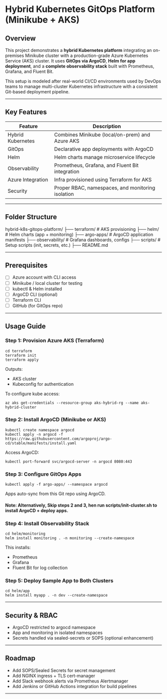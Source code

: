 # Hybrid Kubernetes GitOps Platform (Minikube + AKS)

## Overview

This project demonstrates a **hybrid Kubernetes platform** integrating an on-premises Minikube cluster with a production-grade Azure Kubernetes Service (AKS) cluster. It uses **GitOps via ArgoCD**, **Helm for app deployment**, and a **complete observability stack** built with Prometheus, Grafana, and Fluent Bit.

This setup is modeled after real-world CI/CD environments used by DevOps teams to manage multi-cluster Kubernetes infrastructure with a consistent Git-based deployment pipeline.

---

## Key Features

| Feature | Description |
|--------|-------------|
| Hybrid Kubernetes | Combines Minikube (local/on-prem) and Azure AKS |
| GitOps | Declarative app deployments with ArgoCD |
| Helm | Helm charts manage microservice lifecycle |
| Observability | Prometheus, Grafana, and Fluent Bit integration |
| Azure Integration | Infra provisioned using Terraform for AKS |
| Security | Proper RBAC, namespaces, and monitoring isolation |

---

## Folder Structure

hybrid-k8s-gitops-platform/
├── terraform/ # AKS provisioning
├── helm/ # Helm charts (app + monitoring)
├── argo-apps/ # ArgoCD application manifests
├── observability/ # Grafana dashboards, configs
├── scripts/ # Setup scripts (init, secrets, etc.)
├── README.md

---

## Prerequisites

- [ ] Azure account with CLI access
- [ ] Minikube / local cluster for testing
- [ ] kubectl & Helm installed
- [ ] ArgoCD CLI (optional)
- [ ] Terraform CLI
- [ ] GitHub (for GitOps repo)

---

## Usage Guide

### Step 1: Provision Azure AKS (Terraform)

```
cd terraform
terraform init
terraform apply
```

Outputs:
- AKS cluster
- Kubeconfig for authentication

To configure kube access:
```
az aks get-credentials --resource-group aks-hybrid-rg --name aks-hybrid-cluster
```

### Step 2: Install ArgoCD (Minikube or AKS)

```
kubectl create namespace argocd
kubectl apply -n argocd -f https://raw.githubusercontent.com/argoproj/argo-cd/stable/manifests/install.yaml
```
Access ArgoCD:
```
kubectl port-forward svc/argocd-server -n argocd 8080:443
```

### Step 3: Configure GitOps Apps
```
kubectl apply -f argo-apps/ --namespace argocd
```
Apps auto-sync from this Git repo using ArgoCD.

#### Note: Alternatively, Skip steps 2 and 3, hen run scripts/init-cluster.sh to install ArgoCD + deploy apps.

### Step 4: Install Observability Stack
```
cd helm/monitoring
helm install monitoring . -n monitoring --create-namespace
```

This installs:
- Prometheus
- Grafana
- Fluent Bit for log collection

### Step 5: Deploy Sample App to Both Clusters
```
cd helm/app
helm install myapp . -n dev --create-namespace
```
---

## Security & RBAC
- ArgoCD restricted to argocd namespace
- App and monitoring in isolated namespaces
- Secrets handled via sealed-secrets or SOPS (optional enhancement)

---

## Roadmap
- Add SOPS/Sealed Secrets for secret management
- Add NGINX ingress + TLS cert-manager
- Add Slack webhook alerts via Prometheus Alertmanager
- Add Jenkins or GitHub Actions integration for build pipelines

---

